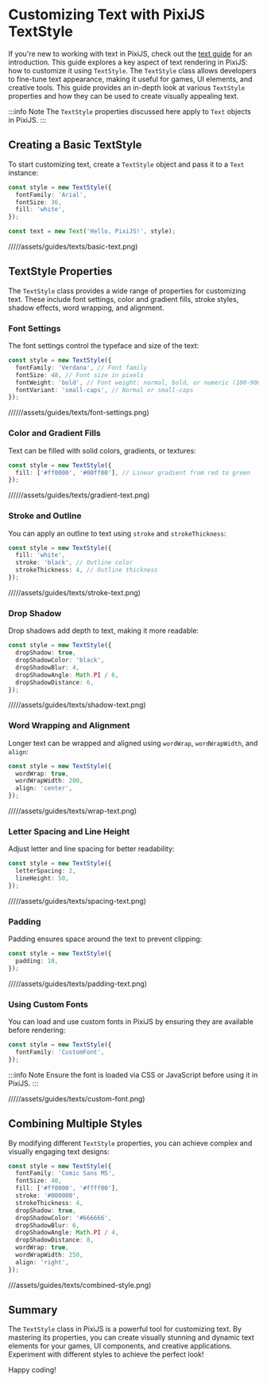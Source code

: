 # Customizing Text with PixiJS TextStyle

If you're new to working with text in PixiJS, check out the [text guide](./text) for an introduction. This guide explores a key aspect of text rendering in PixiJS: how to customize it using `TextStyle`. The `TextStyle` class allows developers to fine-tune text appearance, making it useful for games, UI elements, and creative tools. This guide provides an in-depth look at various `TextStyle` properties and how they can be used to create visually appealing text.

:::info Note
The `TextStyle` properties discussed here apply to `Text` objects in PixiJS.
:::

## Creating a Basic TextStyle

To start customizing text, create a `TextStyle` object and pass it to a `Text` instance:

```ts
const style = new TextStyle({
  fontFamily: 'Arial',
  fontSize: 36,
  fill: 'white',
});

const text = new Text('Hello, PixiJS!', style);
```

/////assets/guides/texts/basic-text.png)

## TextStyle Properties

The `TextStyle` class provides a wide range of properties for customizing text. These include font settings, color and gradient fills, stroke styles, shadow effects, word wrapping, and alignment.

### Font Settings

The font settings control the typeface and size of the text:

```ts
const style = new TextStyle({
  fontFamily: 'Verdana', // Font family
  fontSize: 48, // Font size in pixels
  fontWeight: 'bold', // Font weight: normal, bold, or numeric (100-900)
  fontVariant: 'small-caps', // Normal or small-caps
});
```

//////assets/guides/texts/font-settings.png)

### Color and Gradient Fills

Text can be filled with solid colors, gradients, or textures:

```ts
const style = new TextStyle({
  fill: ['#ff0000', '#00ff00'], // Linear gradient from red to green
});
```

//////assets/guides/texts/gradient-text.png)

### Stroke and Outline

You can apply an outline to text using `stroke` and `strokeThickness`:

```ts
const style = new TextStyle({
  fill: 'white',
  stroke: 'black', // Outline color
  strokeThickness: 4, // Outline thickness
});
```

/////assets/guides/texts/stroke-text.png)

### Drop Shadow

Drop shadows add depth to text, making it more readable:

```ts
const style = new TextStyle({
  dropShadow: true,
  dropShadowColor: 'black',
  dropShadowBlur: 4,
  dropShadowAngle: Math.PI / 6,
  dropShadowDistance: 6,
});
```

/////assets/guides/texts/shadow-text.png)

### Word Wrapping and Alignment

Longer text can be wrapped and aligned using `wordWrap`, `wordWrapWidth`, and `align`:

```ts
const style = new TextStyle({
  wordWrap: true,
  wordWrapWidth: 200,
  align: 'center',
});
```

/////assets/guides/texts/wrap-text.png)

### Letter Spacing and Line Height

Adjust letter and line spacing for better readability:

```ts
const style = new TextStyle({
  letterSpacing: 2,
  lineHeight: 50,
});
```

/////assets/guides/texts/spacing-text.png)

### Padding

Padding ensures space around the text to prevent clipping:

```ts
const style = new TextStyle({
  padding: 10,
});
```

/////assets/guides/texts/padding-text.png)

### Using Custom Fonts

You can load and use custom fonts in PixiJS by ensuring they are available before rendering:

```ts
const style = new TextStyle({
  fontFamily: 'CustomFont',
});
```

:::info Note
Ensure the font is loaded via CSS or JavaScript before using it in PixiJS.
:::

/////assets/guides/texts/custom-font.png)

## Combining Multiple Styles

By modifying different `TextStyle` properties, you can achieve complex and visually engaging text designs:

```ts
const style = new TextStyle({
  fontFamily: 'Comic Sans MS',
  fontSize: 40,
  fill: ['#ff0000', '#ffff00'],
  stroke: '#000000',
  strokeThickness: 4,
  dropShadow: true,
  dropShadowColor: '#666666',
  dropShadowBlur: 6,
  dropShadowAngle: Math.PI / 4,
  dropShadowDistance: 8,
  wordWrap: true,
  wordWrapWidth: 250,
  align: 'right',
});
```

///assets/guides/texts/combined-style.png)

## Summary

The `TextStyle` class in PixiJS is a powerful tool for customizing text. By mastering its properties, you can create visually stunning and dynamic text elements for your games, UI components, and creative applications. Experiment with different styles to achieve the perfect look!

Happy coding!

